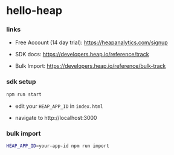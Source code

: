 # hello-heap
 
### links

- Free Account (14 day trial):
https://heapanalytics.com/signup

- SDK docs:
https://developers.heap.io/reference/track

- Bulk Import:
https://developers.heap.io/reference/bulk-track


### sdk setup

```bash
npm run start
```

- edit your `HEAP_APP_ID` in `index.html`

- navigate to http://localhost:3000


### bulk import

```bash
HEAP_APP_ID=your-app-id npm run import
```